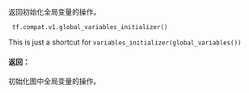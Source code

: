 返回初始化全局变量的操作。

```
 tf.compat.v1.global_variables_initializer() 
```

This is just a shortcut for  `variables_initializer(global_variables())` 

#### 返回：
初始化图中全局变量的操作。

